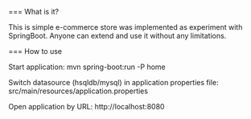 === What is it?

This is simple e-commerce store was implemented as experiment with SpringBoot. Anyone can extend and use it without any limitations.

=== How to use

Start application: mvn spring-boot:run -P home

Switch datasource (hsqldb/mysql) in application properties file:
src/main/resources/application.properties

Open application by URL: http://localhost:8080